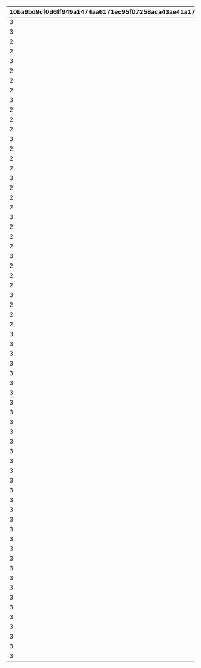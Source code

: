 |10ba9bd9cf0d6ff949a1474aa6171ec95f07258aca43ae41a1749a6a79f25933|79bea81eb60005388d865deb8e583f47f49e93536f67a1dec331707596cac27f|9dab4e286efd5c938631fbc9a508a8f61669b8bc8b8c6b0a3a8f5de1ed5c9baa|681eeee13083e2c38c5040973cd900d3887ee5b268341e04cbe5a68e1951c956|f18bcb8c1d68ed47d54c76bd9f4bc3b5ca7cf442fa015574856fdddf8a50ffdb|dbebd6c85ea61d0c19b17842f279c0c8a0203f7bdf73db1d669963f3c6b8d8b4|09643d7fc46ab0ab7affb5d694ae2aad79dd457f42c781f5ac2bd422aa5d8150|eb382bc497fb2db857cd20a97dd80f47062dcd61a481deec3ca6cc49fd1f9091|5db0ed3c54c858c4473740de444eb6afd83a21e2bc1c552df2a9af88dab9de8a|185e318d4ffaef94bd37ca7c8ee085e54534d64a6095147c97ea182e13ebbd07|
| --- | --- | --- | --- | --- | --- | --- | --- | --- | --- |
|3|25101|2|0|0|111|0|101|5000000|0|
|3|25101|2|0|0|211|0|201|5000000|0|
|2|25101|2|0|0|311|0|301|5500000|0|
|2|25101|2|0|0|411|0|401|5500000|0|
|3|25101|2|0|0|511|0|501|6000000|0|
|2|25101|2|0|0|611|0|601|6000000|0|
|2|25101|2|0|0|711|0|701|6500000|0|
|2|25101|2|0|0|811|0|801|6500000|0|
|3|25101|2|0|0|911|0|901|7000000|0|
|2|25101|2|0|0|1011|0|1001|7000000|0|
|2|25101|2|0|1112|1111|0|1101|7500000|0|
|2|25101|2|0|1212|1211|0|1201|7500000|0|
|3|25101|2|0|0|1311|0|1301|8000000|0|
|2|25101|2|0|0|1411|0|1401|8000000|0|
|2|25101|2|0|0|1511|0|1501|8500000|0|
|2|25101|2|0|0|1611|0|1601|8500000|0|
|3|25101|2|0|0|1711|0|1701|9000000|0|
|2|25101|2|0|1812|1811|0|1801|9000000|0|
|2|25101|2|0|0|1911|0|1901|9500000|0|
|2|25101|2|0|0|2011|0|2001|9500000|0|
|3|25101|2|0|0|2111|0|2101|10000000|0|
|2|25101|2|0|0|2211|0|2201|10000000|0|
|2|25101|2|0|0|2311|0|2301|10500000|0|
|2|25101|2|0|0|2411|0|2401|10500000|0|
|3|25101|2|0|0|2511|0|2501|11000000|0|
|2|25101|2|0|2612|2611|0|2601|11000000|0|
|2|25101|2|0|2712|2711|0|2701|11500000|0|
|2|25101|2|0|2812|2811|0|2801|11500000|0|
|3|25101|2|0|0|2911|0|2901|12000000|0|
|2|25101|2|0|3012|3011|0|3001|12000000|0|
|2|25101|2|0|0|3111|0|3101|12500000|0|
|2|25101|2|0|0|3211|0|3201|12500000|0|
|3|25101|2|0|0|3311|0|3301|13000000|0|
|3|25101|2|0|0|3411|0|3401|13000000|0|
|3|25101|2|0|0|3511|0|3501|13500000|0|
|3|25101|2|0|0|3611|0|3601|13500000|0|
|3|25101|2|0|0|3711|0|3701|13500000|0|
|3|25101|2|0|3812|3811|0|3801|14000000|0|
|3|25101|2|0|0|3911|0|3901|14000000|0|
|3|25101|2|0|0|4011|0|4001|14000000|0|
|3|25101|2|0|0|4111|0|4101|14500000|0|
|3|25101|2|0|4212|4211|0|4201|14500000|0|
|3|25101|2|0|0|4311|0|4301|14500000|0|
|3|25101|2|0|0|4411|0|4401|15000000|0|
|3|25101|2|0|0|4511|0|4501|15000000|0|
|3|25101|2|0|0|4611|0|4601|15000000|0|
|3|25101|2|0|0|4711|0|4701|15500000|0|
|3|25101|2|0|0|4811|0|4801|15500000|0|
|3|25101|2|0|0|4911|0|4901|15500000|0|
|3|25101|2|0|0|5011|0|5001|16000000|0|
|3|25101|2|0|0|5111|0|5101|16000000|0|
|3|25101|2|0|0|5211|0|5201|16000000|0|
|3|25101|2|0|0|5311|0|5301|16500000|0|
|3|25101|2|0|5412|5411|0|5401|16500000|0|
|3|25101|2|0|0|5511|0|5501|16500000|0|
|3|25101|2|0|0|5611|0|5601|17000000|0|
|3|25101|2|0|0|5711|0|5701|17000000|0|
|3|25101|2|0|0|5811|0|5801|17000000|0|
|3|25101|2|0|0|5911|0|5901|17500000|0|
|3|25101|2|0|0|6011|0|6001|17500000|0|
|3|25101|2|0|0|6111|0|6101|17500000|0|
|3|25101|2|0|6212|6211|0|6201|18000000|0|
|3|25101|2|0|0|6311|0|6301|18000000|0|
|3|25101|2|0|0|6411|0|6401|18000000|0|
|3|25101|2|0|0|6511|0|6501|18500000|0|
|3|25101|2|0|0|6611|0|6601|18500000|0|